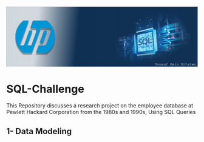 ![Header](https://github.com/yaf978/SQL-Challenge/blob/main/EmployeeSQL/Resource_Data/banner.png)

# SQL-Challenge
This Repository discusses a research project on the employee database at Pewlett Hackard Corporation from the 1980s and 1990s, Using SQL Queries

## 1- Data Modeling
